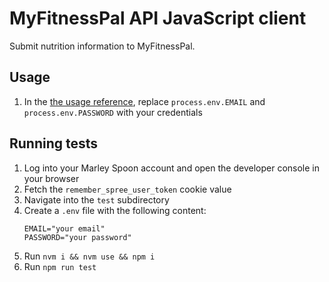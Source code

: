 # MyFitnessPal API JavaScript client

Submit nutrition information to MyFitnessPal.

## Usage

1. In the [the usage reference](https://github.com/ViMaSter/myfitnesspal-api/blob/main/test/auth.test.js#L5-L9), replace `process.env.EMAIL` and `process.env.PASSWORD` with your credentials 

## Running tests

1. Log into your Marley Spoon account and open the developer console in your browser
2. Fetch the `remember_spree_user_token` cookie value
3. Navigate into the `test` subdirectory
4. Create a `.env` file with the following content:  
   ```
   EMAIL="your email"
   PASSWORD="your password"
   ```
5. Run `nvm i && nvm use && npm i`
6. Run `npm run test`
